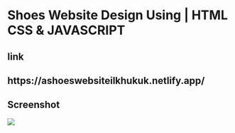 <h1>Shoes Website Design Using | HTML CSS & JAVASCRIPT</h1>
<h2>


<h2>link<h2>
https://ashoeswebsiteilkhukuk.netlify.app/

<h2>Screenshot</h2>

![](screen.gif)